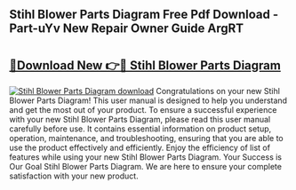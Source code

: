 ## Stihl Blower Parts Diagram Free Pdf Download - Part-uYv New Repair Owner Guide ArgRT

# <h2><a href="http://dfiyug0.blite.top/?on=Stihl+Blower+Parts+Diagram">🔗Download New 👉🔴 Stihl Blower Parts Diagram</a></h2>

[![Stihl Blower Parts Diagram download](https://i.imgur.com/lujVjoI.png)](http://dfiyug0.blite.top/?on=Stihl+Blower+Parts+Diagram)
Congratulations on your new Stihl Blower Parts Diagram! This user manual is designed to help you understand and get the most out of your product. To ensure a successful experience with your new Stihl Blower Parts Diagram, please read this user manual carefully before use. It contains essential information on product setup, operation, maintenance, and troubleshooting, ensuring that you are able to use the product effectively and efficiently. Enjoy the efficiency of list of features while using your new Stihl Blower Parts Diagram. Your Success is Our Goal Stihl Blower Parts Diagram. We are here to ensure your complete satisfaction with your new product.
